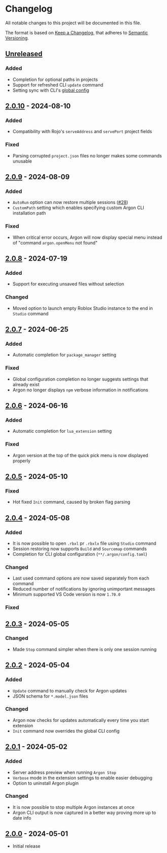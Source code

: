 # Changelog

All notable changes to this project will be documented in this file.

The format is based on [Keep a Changelog](https://keepachangelog.com/en/1.1.0/), that adheres to [Semantic Versioning](https://semver.org/spec/v2.0.0.html).

## [Unreleased]

### Added

- Completion for optional paths in projects
- Support for refreshed CLI `update` command
- Setting sync with CLI's [global config](https://argon.wiki/docs/configuration#global-config)

## [2.0.10] - 2024-08-10

### Added

- Compatibility with Rojo's `serveAddress` and `servePort` project fields

### Fixed

- Parsing corrupted `project.json` files no longer makes some commands unusable

## [2.0.9] - 2024-08-09

### Added

- `AutoRun` option can now restore multiple sessions ([#28](https://github.com/argon-rbx/argon-vscode/pull/28))
- `CustomPath` setting which enables specifying custom Argon CLI installation path

### Fixed

- When critical error occurs, Argon will now display special menu instead of "command `argon.openMenu` not found"

## [2.0.8] - 2024-07-19

### Added

- Support for executing unsaved files without selection

### Changed

- Moved option to launch empty Roblox Studio instance to the end in `Studio` command

## [2.0.7] - 2024-06-25

### Added

- Automatic completion for `package_manager` setting

### Fixed

- Global configuration completion no longer suggests settings that already exist
- Argon no longer displays `npm` verbose information in notifications

## [2.0.6] - 2024-06-16

### Added

- Automatic completion for `lua_extension` setting

### Fixed

- Argon version at the top of the quick pick menu is now displayed properly

## [2.0.5] - 2024-05-10

### Fixed

- Hot fixed `Init` command, caused by broken flag parsing

## [2.0.4] - 2024-05-08

### Added

- It is now possible to open `.rbxl` pr `.rbxlx` file using `Studio` command
- Session restoring now supports `Build` and `Sourcemap` commands
- Completion for CLI global configuration (`**/.argon/config.toml`)

### Changed

- Last used command options are now saved separately from each command
- Reduced number of notifications by ignoring unimportant messages
- Minimum supported VS Code version is now `1.70.0`

### Fixed

## [2.0.3] - 2024-05-05

### Changed

- Made `Stop` command simpler when there is only one session running

## [2.0.2] - 2024-05-04

### Added

- `Update` command to manually check for Argon updates
- JSON schema for `*.model.json` files

### Changed

- Argon now checks for updates automatically every time you start extension
- `Init` command now overrides the global CLI config

## [2.0.1] - 2024-05-02

### Added

- Server address preview when running `Argon Stop`
- `Verbose` mode in the extension settings to enable easier debugging
- Option to uninstall Argon plugin

### Changed

- It is now possible to stop multiple Argon instances at once
- Argon CLI output is now captured in a better way proving more up to date info

## [2.0.0] - 2024-05-01

- Initial release

[unreleased]: https://github.com/argon-rbx/argon-vscode/compare/2.0.10...HEAD
[2.0.10]: https://github.com/argon-rbx/argon-vscode/compare/2.0.9...2.0.10
[2.0.9]: https://github.com/argon-rbx/argon-vscode/compare/2.0.8...2.0.9
[2.0.8]: https://github.com/argon-rbx/argon-vscode/compare/2.0.7...2.0.8
[2.0.7]: https://github.com/argon-rbx/argon-vscode/compare/2.0.6...2.0.7
[2.0.6]: https://github.com/argon-rbx/argon-vscode/compare/2.0.5...2.0.6
[2.0.5]: https://github.com/argon-rbx/argon-vscode/compare/2.0.4...2.0.5
[2.0.4]: https://github.com/argon-rbx/argon-vscode/compare/2.0.3...2.0.4
[2.0.3]: https://github.com/argon-rbx/argon-vscode/compare/2.0.2...2.0.3
[2.0.2]: https://github.com/argon-rbx/argon-vscode/compare/2.0.1...2.0.2
[2.0.1]: https://github.com/argon-rbx/argon-vscode/compare/2.0.0...2.0.1
[2.0.0]: https://github.com/argon-rbx/argon-vscode/compare/87f2daec9b41b73676470d5eab01fe2fdc129cc8...2.0.0
